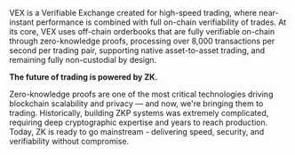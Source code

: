 
VEX is a Verifiable Exchange created for high-speed trading, where near-instant performance is combined with full on-chain verifiability of trades. At its core, VEX uses off-chain orderbooks that are fully verifiable on-chain through zero-knowledge proofs, processing over 8,000 transactions per second per trading pair, supporting native asset-to-asset trading, and remaining fully non-custodial by design.

**The future of trading is powered by ZK.**

Zero-knowledge proofs are one of the most critical technologies driving blockchain scalability and privacy — and now, we're bringing them to trading. Historically, building ZKP systems was extremely complicated, requiring deep cryptographic expertise and years to reach production. Today, ZK is ready to go mainstream - delivering speed, security, and verifiability without compromise.




